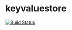 # keyvaluestore

[![Build Status](https://travis-ci.com/vililahtevanoja/keyvaluestore.svg?branch=master)](https://travis-ci.com/vililahtevanoja/keyvaluestore)
